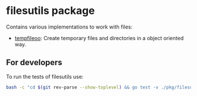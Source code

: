 # filesutils package

Contains various implementations to work with files:
* [tempfileoo](./tempfilesoo/): Create temporary files and directories in a object oriented way.

## For developers

To run the tests of filesutils use:
```bash
bash -c "cd $(git rev-parse --show-toplevel) && go test -v ./pkg/filesutils/..."
```